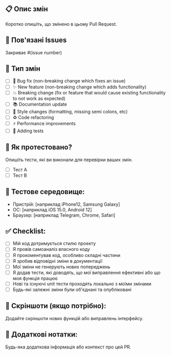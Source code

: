 ## 📋 Опис змін
Коротко опишіть, що змінено в цьому Pull Request.

## 🔗 Пов'язані Issues
Закриває #(issue number)

## 📝 Тип змін
- [ ] 🐛 Bug fix (non-breaking change which fixes an issue)
- [ ] ✨ New feature (non-breaking change which adds functionality)
- [ ] 💥 Breaking change (fix or feature that would cause existing functionality to not work as expected)
- [ ] 📚 Documentation update
- [ ] 🎨 Style changes (formatting, missing semi colons, etc)
- [ ] ♻️ Code refactoring
- [ ] ⚡ Performance improvements
- [ ] 🧪 Adding tests

## 🧪 Як протестовано?
Опишіть тести, які ви виконали для перевірки ваших змін.

- [ ] Тест A
- [ ] Тест B

## 📱 Тестове середовище:
- Пристрій: [наприклад iPhone12, Samsung Galaxy]
- ОС: [наприклад iOS 15.0, Android 12]
- Браузер: [наприклад Telegram, Chrome, Safari]

## ✅ Checklist:
- [ ] Мій код дотримується стилю проекту
- [ ] Я провів самоаналіз власного коду
- [ ] Я прокоментував код, особливо складні частини
- [ ] Я зробив відповідні зміни в документації
- [ ] Мої зміни не генерують нових попереджень
- [ ] Я додав тести, які доводять, що мої виправлення ефективні або що моя функція працює
- [ ] Нові та існуючі unit тести проходять локально з моїми змінами
- [ ] Будь-які залежні зміни були об'єднані та опубліковані

## 📸 Скріншоти (якщо потрібно):
Додайте скріншоти нових функцій або виправлень інтерфейсу.

## 📝 Додаткові нотатки:
Будь-яка додаткова інформація або контекст про цей PR.
